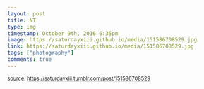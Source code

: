 ```yaml
---
layout: post
title: NT
type: img
timestamp: October 9th, 2016 6:35pm
image: https://saturdayxiii.github.io/media/151586708529.jpg
link: https://saturdayxiii.github.io/media/151586708529.jpg
tags: ["photography"]
comments: true
---
```

  
<small>source: https://saturdayxiii.tumblr.com/post/151586708529</small>